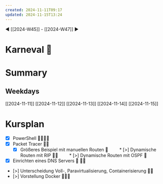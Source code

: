 ```yaml
---
created: 2024-11-11T09:17
updated: 2024-11-15T13:24
---
```

◀ [[2024-W45]] - [[2024-W47]] ▶
# Karneval 🎉

# Summary
## Weekdays
[[2024-11-11]]
[[2024-11-12]]
[[2024-11-13]]
[[2024-11-14]]
[[2024-11-15]]

# Kursplan
* [x] PowerShell 🦚🐬🔸🔹
* [x] Packet Tracer 🍁🎃
	* [x] Größeres Beispiel mit manuellen Routen 🔹
        * [>] Dynamische Routen mit RIP 🔸🔹
        * [>] Dynamische Routen mit OSPF 🔸
* [x] Einrichten eines DNS Servers 🐬 🔸🔹
* [>] Unterscheidung Voll-, Paravirtualisierung, Containerisierung 🌲🔸
* [>] Vorstellung Docker 🌲🎃🔸
